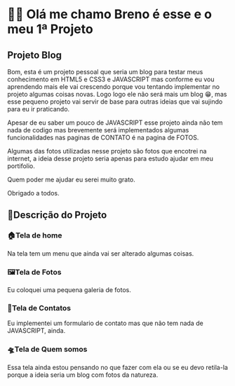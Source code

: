 # 👋🏽 Olá me chamo Breno é esse e o meu 1ª Projeto


## Projeto Blog<br>  
Bom, esta é um projeto pessoal que seria um blog para testar meus conhecimento em HTML5 e CSS3 e JAVASCRIPT mas conforme eu vou aprendendo 
mais ele vai crescendo porque vou tentando implementar no projeto algumas coisas novas. Logo logo ele não será mais um blog 😁,
mas esse pequeno projeto vai servir de base para outras ideias que vai sujindo para eu ir praticando.

Apesar de eu saber um pouco de JAVASCRIPT esse projeto ainda não tem nada de codigo mas brevemente será implementados algumas funcionalidades 
nas paginas de CONTATO é na pagina de FOTOS.

Algumas das fotos utilizadas nesse projeto são fotos que encotrei na internet, a ideia desse projeto seria apenas para estudo ajudar em meu portifolio.

Quem poder me ajudar eu serei muito grato.

Obrigado a todos.
## 
## 📝Descrição do Projeto
### 🏠Tela de home<br>
Na tela tem um menu que ainda vai ser alterado algumas coisas.

### 🖼Tela de Fotos<br>
Eu coloquei uma pequena galeria de fotos.

### 📧Tela de Contatos<br>
Eu implementei um formulario de contato mas que não tem nada de JAVASCRIPT, ainda.

### 🛸Tela de Quem somos<br>
Essa tela ainda estou pensando no que fazer com ela ou se eu devo retila-la porque a ideia seria um blog
com fotos da natureza.
